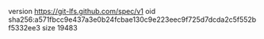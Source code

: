 version https://git-lfs.github.com/spec/v1
oid sha256:a571fbcc9e437a3e0b24fcbae130c9e223eec9f725d7dcda2c5f552bf5332ee3
size 19483
